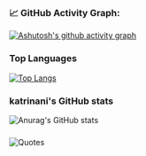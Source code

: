 ### 📈 GitHub Activity Graph:
[![Ashutosh's github activity graph](https://github-readme-activity-graph.vercel.app/graph?username=katrinani&theme=cotton-candy)](https://github.com/ashutosh00710/github-readme-activity-graph)

### Top Languages 
[![Top Langs](https://github-readme-stats.vercel.app/api/top-langs/?username=katrinani&layout=donut&size_weight=0&count_weight=1)](https://github.com/anuraghazra/github-readme-stats)

### katrinani's GitHub stats
![Anurag's GitHub stats](https://github-readme-stats.vercel.app/api?username=katrinani&theme=rose&show_icons=true)




### 
![Quotes](https://quotes-github-readme.vercel.app/api?type=horizontal&theme=catppuccin_latte/?user=katrinani)
